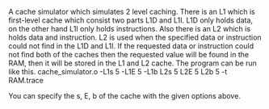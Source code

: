 A cache simulator which simulates 2 level caching. There is an L1 which is first-level cache which consist two parts L1D and L1I. L1D only holds data, on the other hand L1I only holds instructions. Also there is an L2 which is holds data and instruction. L2 is used when the specified data or instruction could not find in the L1D and L1I. If the requested data or instruction could not find both of the caches then the requested value will be found in the RAM, then it will be stored in the L1 and L2 cache.
The program can be run like this.
cache_simulator.o -L1s 5 -L1E 5 -L1b L2s 5 L2E 5 L2b 5 -t RAM.trace

You can specify the s, E, b of the cache with the given options above.
